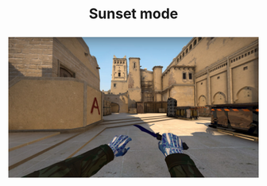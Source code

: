 
<h1 align="center">Sunset mode</h1>
<h2 align="center">
  <img src="https://raw.githubusercontent.com/kl1ent/CS-GO-Scripting/main/Rawetrip/Sunset%20mode/sunset.png">
</h2>
